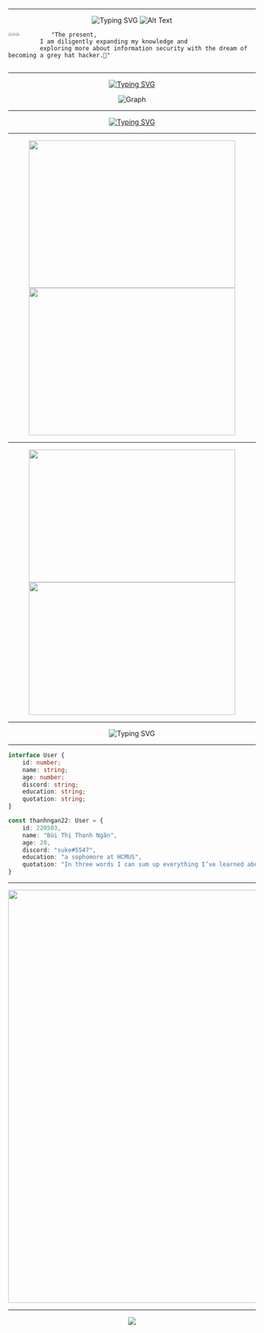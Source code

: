  <div align="center">
 
___
 

 ![Typing SVG](https://readme-typing-svg.herokuapp.com?font=Dancing+Script&size=40&duration=2500&color=F86A7C&background=none&center=true&vCenter=true&multiline=true&repeat=false&width=590&height=200&lines=%E2%9C%8C%EF%B8%8F+Hi+there+%F0%9F%92%A6;+%F0%9F%92%97+I'm+Thanh+Ngan%2C+from+VietNam+%F0%9F%92%95;%E2%9A%A1)
 <span width="250">
  ![Alt Text](https://pa1.narvii.com/6533/beeeec6ec4e85a1a9a1ca46a0717bcf208007f55_hq.gif)
</span>

</div>

```tsx
💦💦💦         "The present, 
		 I am diligently expanding my knowledge and 
		 exploring more about information security with the dream of becoming a grey hat hacker.🙊"
	
```
<div align="center">

___
	
<!--  ![Typing SVG](https://readme-typing-svg.herokuapp.com?font=Dancing+Script&size=40&duration=2500&color=CC8BB8F2&background=none&center=true&vCenter=true&multiline=true&repeat=false&width=840&height=180&lines=%E2%9A%A1+By+the+way%2C;I'm+looking+for+teammates+to+practice+CTF+together.+;If+you're+interested%2C+feel+free+to+contact+me+!+%E2%9A%A1) -->


[![Typing SVG](https://readme-typing-svg.herokuapp.com?font=Dancing+Script&size=40&duration=2500&color=F7A680&center=true&vCenter=true&multiline=true&width=800&height=70&lines=%F0%9F%91%A3+this+is+my+contribution+graph+%F0%9F%91%A3)](https://git.io/typing-svg)

 ![Graph](https://github-readme-activity-graph.cyclic.app/graph?username=thanhngan22&theme=rogue&color=FBCFE8&line=C4B5FD&point=34D399&hide_border=false) 

___
<!-- about ponyo -->
[![Typing SVG](https://readme-typing-svg.herokuapp.com?font=Dancing+Script&size=40&duration=2500&color=F7A680&center=true&vCenter=true&multiline=true&&width=840&height=130&lines=%F0%9F%92%A4+let+see+my+favorite+animated+characters+%F0%9F%92%A6;%F0%9F%8C%9F+Ponyo+and+Sosuke+%F0%9F%8C%9F)](https://git.io/typing-svg)

___

<a href="#" >
  <img align="center" src="https://thumbs.gfycat.com/CraftyDecimalAurochs-size_restricted.gif" width="420" height="300" />
</a>

<a href="#" >
  <img align="center" src="https://aestheism.files.wordpress.com/2013/11/ponyo.gif" width="420" height="300" />
</a>

___
<a href="#" >
  <img align="center" src="https://giffiles.alphacoders.com/232/2325.gif" width="420" height="270" />
</a>

<a href="#" >
  <img align="center" src="https://i.pinimg.com/originals/f8/a5/fa/f8a5fa42fff23206014beeb079e9e58a.gif" width="420" height="270" />
</a>

---
![Typing SVG](https://readme-typing-svg.herokuapp.com?font=Dancing+Script&size=40&duration=2500&color=F86A7C&background=none&center=true&vCenter=true&multiline=true&&width=840&height=80&lines=%F0%9F%91%80+About+me%F0%9F%A7%90)
___

</div>
	
<!-- code -->
```typescript
interface User {
    id: number;
    name: string;
    age: number;
    discord: string;
    education: string;
    quotation: string;
}

const thanhngan22: User = {
    id: 220503,
    name: "Bùi Thị Thanh Ngân",
    age: 20,
    discord: "suke#5547",
    education: "a sophomore at HCMUS",
    quotation: "In three words I can sum up everything I’ve learned about life: it goes on. ― Robert Frost"
}
```
	
<div align="center">

___
<img align="center" src="https://i.pinimg.com/originals/e1/85/18/e18518c6d24257c6fb02e3c95a862d85.gif?fbclid=IwAR36JRFQPLXBzP1dG5kxFDOk6Bty_9N_5JIIxMprxoEXACjd_2CpOdMLM4U" width="840" />


<!-- footer -->
---
<p align="center">
	<img src="https://profile-counter.glitch.me/thanhngan22/count.svg" />
</p>
</div>
